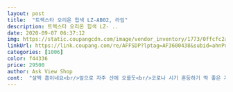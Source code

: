 ```yaml
---
layout: post 
title:  "트렉스타 오리온 힙색 LZ-AB02, 라임" 
description: 트렉스타 오리온 힙색 LZ- ..
date: 2020-09-07 06:37:12 
img: https://static.coupangcdn.com/image/vendor_inventory/1773/0ffcfc2a0ceedb3a6be26c07c39942e61262931f08f75a04f084a46a353c.jpg 
linkUrl: https://link.coupang.com/re/AFFSDP?lptag=AF3600438&subid=ahnPublicAsk&pageKey=1800757941&itemId=3063930429&vendorItemId=71051881650&traceid=V0-113-0c2312818ca1c8d6 
categories: [1006] 
color: f44336 
price: 29500 
author: Ask View Shop 
cont:  "살짝 흠이네요<br/>앞으로 자주 산에 오를듯<br/>코로나 시기 혼등하기 딱 좋은 가방인거 같네요<br/>" 
---
```

